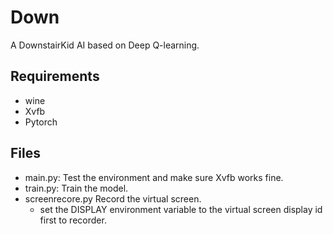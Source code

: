 # Down
A DownstairKid AI based on Deep Q-learning.

## Requirements
* wine
* Xvfb
* Pytorch

## Files
* main.py: Test the environment and make sure Xvfb works fine.
* train.py: Train the model.
* screenrecore.py Record the virtual screen.
  * set the DISPLAY environment variable to the virtual screen display id first to recorder.
